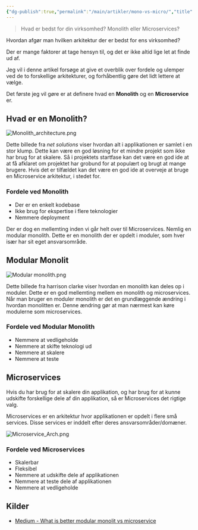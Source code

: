 ```yaml
---
{"dg-publish":true,"permalink":"/main/artikler/mono-vs-micro/","title":"Mono vs Micro","tags":["Monolith","Microservices","Architecture"],"created":"2024-09-30T08:26:24.046+02:00"}
---
```



> Hvad er bedst for din virksomhed? Monolith eller Microservices?

Hvordan afgør man hvilken arkitektur der er bedst for ens virksomhed?

Der er mange faktorer at tage hensyn til, og det er ikke altid lige
let at finde ud af.

Jeg vil i denne artikel forsøge at give et overblik
over fordele og ulemper ved de to forskellige arkitekturer, og
forhåbentlig gøre det lidt lettere at vælge.

Det første jeg vil gøre er at definere hvad en **Monolith** og en
**Microservice** er.

## Hvad er en Monolith?

![Monolith_architecture.png](/img/user/Monolith_architecture.png)

Dette billede fra *net solutions* viser hvordan alt i applikationen
er samlet i en stor klump. Dette kan være en god løsning for et mindre projekt
som ikke har brug for at skalere.
Så i projektets startfase kan det være en god ide at at få afklaret om projektet
har grobund for at populært og brugt at mange brugere. Hvis det er tilfældet kan
det være en god ide at overveje at bruge en Microservice arkitektur, i stedet
for.

### Fordele ved Monolith

- Der er en enkelt kodebase
- Ikke brug for ekspertise i flere teknologier
- Nemmere deployment

Der er dog en mellemting inden vi går helt over til Microservices. Nemlig en
modular monolith. Dette er en monolith der er opdelt i moduler, som hver især
har sit eget ansvarsområde.

## Modular Monolit

![Modular monolith.png](/img/user/Modular%20monolith.png)

Dette billede fra harrison clarke viser hvordan en monolith kan deles op i moduler.
Dette er en god mellemting mellem en monolith og microservices.
Når man bruger en moduler monolith er det en grundlæggende ændring i hvordan
monolitten er. Denne ændring gør at man nærmest kan køre modulerne som
microservices.

### Fordele ved Modular Monolith

- Nemmere at vedligeholde
- Nemmere at skifte teknologi ud
- Nemmere at skalere
- Nemmere at teste

## Microservices

Hvis du har brug for at skalere din applikation, og har brug for at kunne
udskifte forskellige dele af din applikation, så er Microservices det rigtige valg.

Microservices er en arkitektur hvor applikationen er opdelt i flere små
services. Disse services er inddelt efter deres ansvarsområder/domæner.

![Microservice_Arch.png](/img/user/Microservice_Arch.png)

### Fordele ved Microservices

- Skalerbar
- Fleksibel
- Nemmere at udskifte dele af applikationen
- Nemmere at teste dele af applikationen
- Nemmere at vedligeholde

## Kilder

- [Medium - What is better modular monolit vs microservice](https://medium.com/codex/what-is-better-modular-monolith-vs-microservices-994e1ec70994)
